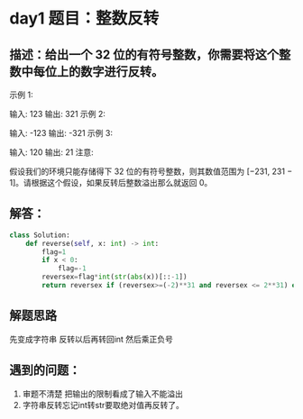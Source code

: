  # day1 题目：整数反转 #
## 描述：给出一个 32 位的有符号整数，你需要将这个整数中每位上的数字进行反转。

示例 1:

输入: 123
输出: 321
 示例 2:

输入: -123
输出: -321
示例 3:

输入: 120
输出: 21
注意:

假设我们的环境只能存储得下 32 位的有符号整数，则其数值范围为 [−231,  231 − 1]。请根据这个假设，如果反转后整数溢出那么就返回 0。
## 解答：
```python
class Solution:
    def reverse(self, x: int) -> int:
        flag=1
        if x < 0:
            flag=-1
        reversex=flag*int(str(abs(x))[::-1])
        return reversex if (reversex>=(-2)**31 and reversex <= 2**31) else 0
```
## 解题思路
先变成字符串 反转以后再转回int 然后乘正负号
## 遇到的问题：
1. 审题不清楚 把输出的限制看成了输入不能溢出
2. 字符串反转忘记int转str要取绝对值再反转了。
